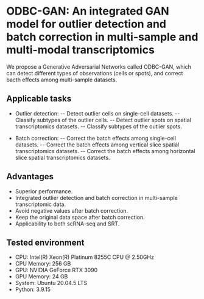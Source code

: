 # ODBC-GAN: An integrated GAN model for outlier detection and batch correction in multi-sample and multi-modal transcriptomics
We propose a Generative Adversarial Networks called ODBC-GAN, which can detect different types of observations (cells or spots), 
and correct bacth effects among multi-sample datasets.

## Applicable tasks
- Outlier detection:
-- Detect outlier cells on single-cell datasets.
-- Classify subtypes of the outlier cells.
-- Detect outlier spots on spatial transcriptomics datasets.
-- Classify subtypes of the outlier spots.

- Batch correction:
-- Correct the batch effects among single-cell datasets.
-- Correct the batch effects among vertical slice spatial transcriptomics datasets.
-- Correct the batch effects among horizontal slice spatial transcriptomics datasets.

## Advantages
- Superior performance.
- Integrated outlier detection and batch correction in multi-sample transcriptomic data.
- Avoid negative values after batch correction.
- Keep the original data space after batch correction.
- Applicability to both scRNA-seq and SRT.

## Tested environment
- CPU: Intel(R) Xeon(R) Platinum 8255C CPU @ 2.50GHz
- CPU Memory: 256 GB
- GPU: NVIDIA GeForce RTX 3090
- GPU Memory: 24 GB
- System: Ubuntu 20.04.5 LTS
- Python: 3.9.15

